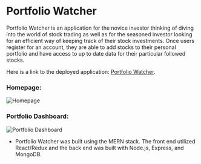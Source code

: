 # Portfolio Watcher

Portfolio Watcher is an application for the novice investor thinking of diving into the world of stock trading as well as for the seasoned investor looking for an efficient way of keeping track of their stock investments. Once users register for an account, they are able to add stocks to their personal portfolio and have access to up to date data for their particular followed stocks. 

Here is a link to the deployed application: [Portfolio Watcher](https://portfoliowatcher.netlify.com).

### Homepage:

![Homepage](https://user-images.githubusercontent.com/31050196/39660403-24d48db0-4ff3-11e8-83b4-ef49001c3641.png)

### Portfolio Dashboard:

![Portfolio Dashboard](https://user-images.githubusercontent.com/31050196/39660419-7c1e9674-4ff3-11e8-8ab2-6660e13413f0.png)

* Portfolio Watcher was built using the MERN stack. The front end utilized React/Redux and the back end was built with Node.js, Express, and MongoDB. 
